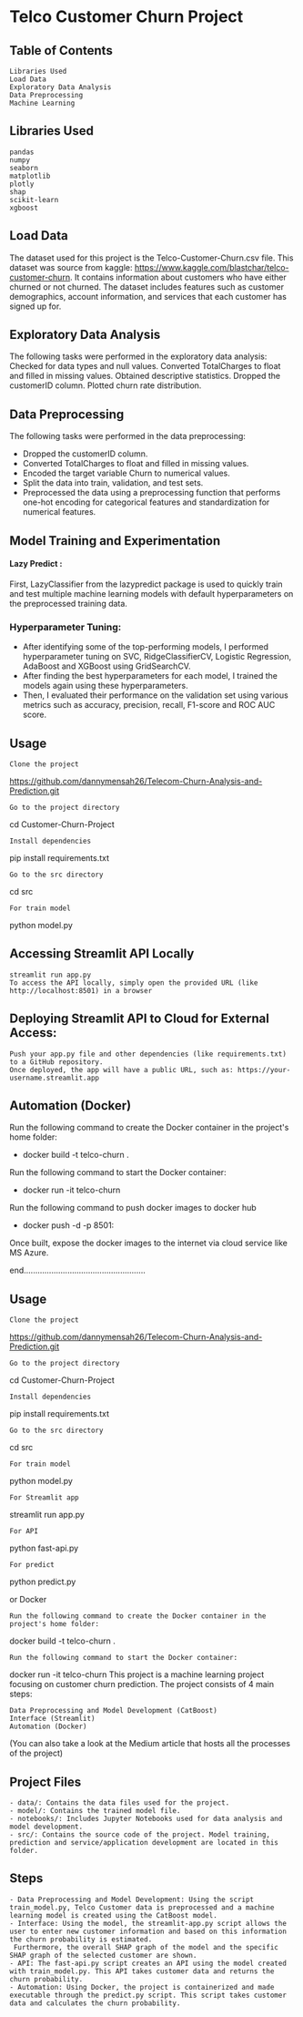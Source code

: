 # Telco Customer Churn Project

## Table of Contents

    Libraries Used
    Load Data
    Exploratory Data Analysis
    Data Preprocessing
    Machine Learning

## Libraries Used

    pandas
    numpy
    seaborn
    matplotlib
    plotly
    shap
    scikit-learn
    xgboost

## Load Data

The dataset used for this project is the Telco-Customer-Churn.csv file. This dataset was source from kaggle: https://www.kaggle.com/blastchar/telco-customer-churn. It contains information about customers who have either churned or not churned. The dataset includes features such as customer demographics, account information, and services that each customer has signed up for.

## Exploratory Data Analysis
The following tasks were performed in the exploratory data analysis:
    Checked for data types and null values.
    Converted TotalCharges to float and filled in missing values.
    Obtained descriptive statistics.
    Dropped the customerID column.
    Plotted churn rate distribution.

## Data Preprocessing

The following tasks were performed in the data preprocessing:
- Dropped the customerID column. 
- Converted TotalCharges to float and filled in missing values. 
- Encoded the target variable Churn to numerical values. 
- Split the data into train, validation, and test sets.
- Preprocessed the data using a preprocessing function that performs one-hot encoding for categorical features and standardization for numerical features.

## Model Training and Experimentation
#### Lazy Predict : 
First, LazyClassifier from the lazypredict package is used to quickly train and test multiple machine learning models with default hyperparameters on the preprocessed training data.

### Hyperparameter Tuning:
- After identifying some of the top-performing models, I performed hyperparameter tuning on SVC, RidgeClassifierCV, Logistic Regression, AdaBoost and XGBoost using GridSearchCV.
- After finding the best hyperparameters for each model, I trained the models again using these hyperparameters.
- Then, I evaluated their performance on the validation set using various metrics such as accuracy, precision, recall, F1-score and ROC AUC score.

## Usage

    Clone the project

https://github.com/dannymensah26/Telecom-Churn-Analysis-and-Prediction.git

    Go to the project directory

cd Customer-Churn-Project

    Install dependencies

pip install requirements.txt

    Go to the src directory

cd src

    For train model

python model.py

## Accessing Streamlit API Locally
    streamlit run app.py
    To access the API locally, simply open the provided URL (like http://localhost:8501) in a browser

## Deploying Streamlit API to Cloud for External Access:
    Push your app.py file and other dependencies (like requirements.txt) to a GitHub repository.
    Once deployed, the app will have a public URL, such as: https://your-username.streamlit.app

## Automation (Docker)
Run the following command to create the Docker container in the project's home folder:
- docker build -t telco-churn .

Run the following command to start the Docker container:
- docker run -it telco-churn

Run the following command to push docker images to docker hub
- docker push -d -p 8501:

Once built, expose the docker images to the internet via cloud service like MS Azure.



end.....................................................
## Usage

    Clone the project

https://github.com/dannymensah26/Telecom-Churn-Analysis-and-Prediction.git

    Go to the project directory

cd Customer-Churn-Project

    Install dependencies

pip install requirements.txt

    Go to the src directory

cd src

    For train model

python model.py

    For Streamlit app

streamlit run app.py

    For API

python fast-api.py

    For predict

python predict.py

or Docker

    Run the following command to create the Docker container in the project's home folder:

  docker build -t telco-churn .

    Run the following command to start the Docker container:

  docker run -it telco-churn
This project is a machine learning project focusing on customer churn prediction. The project consists of 4 main steps:

    Data Preprocessing and Model Development (CatBoost)
    Interface (Streamlit)
    Automation (Docker)

(You can also take a look at the Medium article that hosts all the processes of the project)


## Project Files

    - data/: Contains the data files used for the project.
    - model/: Contains the trained model file.
    - notebooks/: Includes Jupyter Notebooks used for data analysis and model development.
    - src/: Contains the source code of the project. Model training, prediction and service/application development are located in this folder.

## Steps

    - Data Preprocessing and Model Development: Using the script train_model.py, Telco Customer data is preprocessed and a machine learning model is created using the CatBoost model.
    - Interface: Using the model, the streamlit-app.py script allows the user to enter new customer information and based on this information the churn probability is estimated. 
     Furthermore, the overall SHAP graph of the model and the specific SHAP graph of the selected customer are shown.
    - API: The fast-api.py script creates an API using the model created with train_model.py. This API takes customer data and returns the churn probability.
    - Automation: Using Docker, the project is containerized and made executable through the predict.py script. This script takes customer data and calculates the churn probability.


